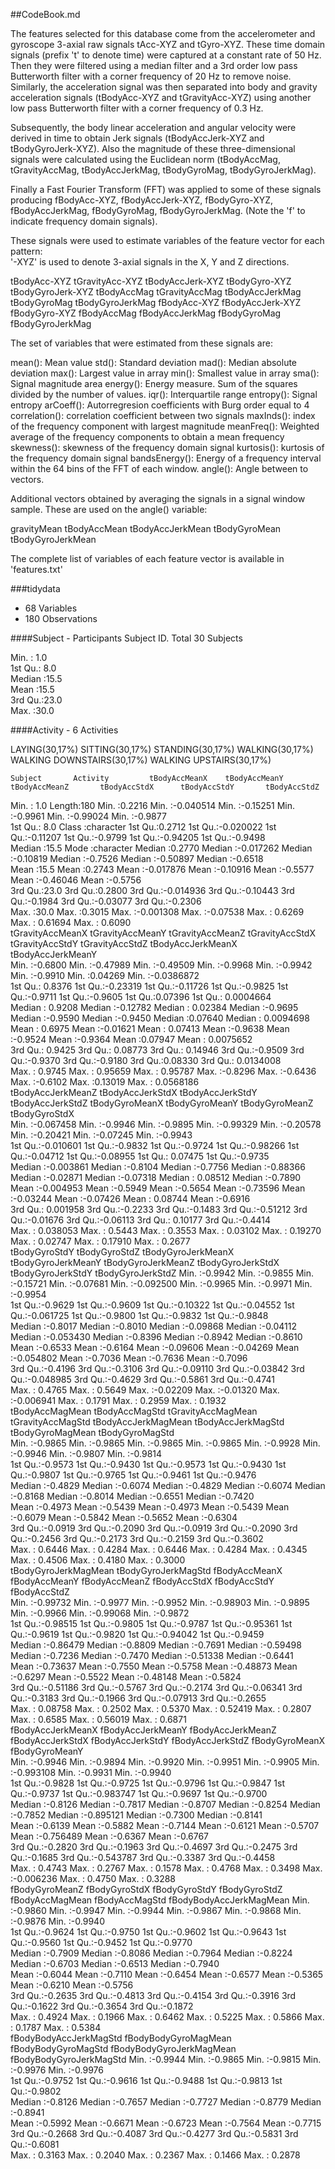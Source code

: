 ##CodeBook.md


The features selected for this database come from the accelerometer and gyroscope 3-axial raw signals tAcc-XYZ and tGyro-XYZ. These time domain signals (prefix 't' to denote time) were captured at a constant rate of 50 Hz. Then they were filtered using a median filter and a 3rd order low pass Butterworth filter with a corner frequency of 20 Hz to remove noise. Similarly, the acceleration signal was then separated into body and gravity acceleration signals (tBodyAcc-XYZ and tGravityAcc-XYZ) using another low pass Butterworth filter with a corner frequency of 0.3 Hz. 

Subsequently, the body linear acceleration and angular velocity were derived in time to obtain Jerk signals (tBodyAccJerk-XYZ and tBodyGyroJerk-XYZ). Also the magnitude of these three-dimensional signals were calculated using the Euclidean norm (tBodyAccMag, tGravityAccMag, tBodyAccJerkMag, tBodyGyroMag, tBodyGyroJerkMag). 

Finally a Fast Fourier Transform (FFT) was applied to some of these signals producing fBodyAcc-XYZ, fBodyAccJerk-XYZ, fBodyGyro-XYZ, fBodyAccJerkMag, fBodyGyroMag, fBodyGyroJerkMag. (Note the 'f' to indicate frequency domain signals). 

These signals were used to estimate variables of the feature vector for each pattern:  
'-XYZ' is used to denote 3-axial signals in the X, Y and Z directions.

tBodyAcc-XYZ
tGravityAcc-XYZ
tBodyAccJerk-XYZ
tBodyGyro-XYZ
tBodyGyroJerk-XYZ
tBodyAccMag
tGravityAccMag
tBodyAccJerkMag
tBodyGyroMag
tBodyGyroJerkMag
fBodyAcc-XYZ
fBodyAccJerk-XYZ
fBodyGyro-XYZ
fBodyAccMag
fBodyAccJerkMag
fBodyGyroMag
fBodyGyroJerkMag

The set of variables that were estimated from these signals are: 

mean(): Mean value
std(): Standard deviation
mad(): Median absolute deviation 
max(): Largest value in array
min(): Smallest value in array
sma(): Signal magnitude area
energy(): Energy measure. Sum of the squares divided by the number of values. 
iqr(): Interquartile range 
entropy(): Signal entropy
arCoeff(): Autorregresion coefficients with Burg order equal to 4
correlation(): correlation coefficient between two signals
maxInds(): index of the frequency component with largest magnitude
meanFreq(): Weighted average of the frequency components to obtain a mean frequency
skewness(): skewness of the frequency domain signal 
kurtosis(): kurtosis of the frequency domain signal 
bandsEnergy(): Energy of a frequency interval within the 64 bins of the FFT of each window.
angle(): Angle between to vectors.

Additional vectors obtained by averaging the signals in a signal window sample. These are used on the angle() variable:

gravityMean
tBodyAccMean
tBodyAccJerkMean
tBodyGyroMean
tBodyGyroJerkMean

The complete list of variables of each feature vector is available in 'features.txt'


###tidydata

* 68 Variables
* 180 Observations

####Subject - Participants Subject ID.  Total 30 Subjects

 Min.   : 1.0   
 1st Qu.: 8.0   
 Median :15.5   
 Mean   :15.5   
 3rd Qu.:23.0   
 Max.   :30.0   

    
####Activity - 6 Activities

LAYING(30,17%)
SITTING(30,17%)
STANDING(30,17%)
WALKING(30,17%)
WALKING DOWNSTAIRS(30,17%)
WALKING UPSTAIRS(30,17%)

    Subject       Activity         tBodyAccMeanX    tBodyAccMeanY       tBodyAccMeanZ       tBodyAccStdX      tBodyAccStdY       tBodyAccStdZ    
 Min.   : 1.0   Length:180         Min.   :0.2216   Min.   :-0.040514   Min.   :-0.15251   Min.   :-0.9961   Min.   :-0.99024   Min.   :-0.9877  
 1st Qu.: 8.0   Class :character   1st Qu.:0.2712   1st Qu.:-0.020022   1st Qu.:-0.11207   1st Qu.:-0.9799   1st Qu.:-0.94205   1st Qu.:-0.9498  
 Median :15.5   Mode  :character   Median :0.2770   Median :-0.017262   Median :-0.10819   Median :-0.7526   Median :-0.50897   Median :-0.6518  
 Mean   :15.5                      Mean   :0.2743   Mean   :-0.017876   Mean   :-0.10916   Mean   :-0.5577   Mean   :-0.46046   Mean   :-0.5756  
 3rd Qu.:23.0                      3rd Qu.:0.2800   3rd Qu.:-0.014936   3rd Qu.:-0.10443   3rd Qu.:-0.1984   3rd Qu.:-0.03077   3rd Qu.:-0.2306  
 Max.   :30.0                      Max.   :0.3015   Max.   :-0.001308   Max.   :-0.07538   Max.   : 0.6269   Max.   : 0.61694   Max.   : 0.6090  
 tGravityAccMeanX  tGravityAccMeanY   tGravityAccMeanZ   tGravityAccStdX   tGravityAccStdY   tGravityAccStdZ   tBodyAccJerkMeanX tBodyAccJerkMeanY   
 Min.   :-0.6800   Min.   :-0.47989   Min.   :-0.49509   Min.   :-0.9968   Min.   :-0.9942   Min.   :-0.9910   Min.   :0.04269   Min.   :-0.0386872  
 1st Qu.: 0.8376   1st Qu.:-0.23319   1st Qu.:-0.11726   1st Qu.:-0.9825   1st Qu.:-0.9711   1st Qu.:-0.9605   1st Qu.:0.07396   1st Qu.: 0.0004664  
 Median : 0.9208   Median :-0.12782   Median : 0.02384   Median :-0.9695   Median :-0.9590   Median :-0.9450   Median :0.07640   Median : 0.0094698  
 Mean   : 0.6975   Mean   :-0.01621   Mean   : 0.07413   Mean   :-0.9638   Mean   :-0.9524   Mean   :-0.9364   Mean   :0.07947   Mean   : 0.0075652  
 3rd Qu.: 0.9425   3rd Qu.: 0.08773   3rd Qu.: 0.14946   3rd Qu.:-0.9509   3rd Qu.:-0.9370   3rd Qu.:-0.9180   3rd Qu.:0.08330   3rd Qu.: 0.0134008  
 Max.   : 0.9745   Max.   : 0.95659   Max.   : 0.95787   Max.   :-0.8296   Max.   :-0.6436   Max.   :-0.6102   Max.   :0.13019   Max.   : 0.0568186  
 tBodyAccJerkMeanZ   tBodyAccJerkStdX  tBodyAccJerkStdY  tBodyAccJerkStdZ   tBodyGyroMeanX     tBodyGyroMeanY     tBodyGyroMeanZ     tBodyGyroStdX    
 Min.   :-0.067458   Min.   :-0.9946   Min.   :-0.9895   Min.   :-0.99329   Min.   :-0.20578   Min.   :-0.20421   Min.   :-0.07245   Min.   :-0.9943  
 1st Qu.:-0.010601   1st Qu.:-0.9832   1st Qu.:-0.9724   1st Qu.:-0.98266   1st Qu.:-0.04712   1st Qu.:-0.08955   1st Qu.: 0.07475   1st Qu.:-0.9735  
 Median :-0.003861   Median :-0.8104   Median :-0.7756   Median :-0.88366   Median :-0.02871   Median :-0.07318   Median : 0.08512   Median :-0.7890  
 Mean   :-0.004953   Mean   :-0.5949   Mean   :-0.5654   Mean   :-0.73596   Mean   :-0.03244   Mean   :-0.07426   Mean   : 0.08744   Mean   :-0.6916  
 3rd Qu.: 0.001958   3rd Qu.:-0.2233   3rd Qu.:-0.1483   3rd Qu.:-0.51212   3rd Qu.:-0.01676   3rd Qu.:-0.06113   3rd Qu.: 0.10177   3rd Qu.:-0.4414  
 Max.   : 0.038053   Max.   : 0.5443   Max.   : 0.3553   Max.   : 0.03102   Max.   : 0.19270   Max.   : 0.02747   Max.   : 0.17910   Max.   : 0.2677  
 tBodyGyroStdY     tBodyGyroStdZ     tBodyGyroJerkMeanX tBodyGyroJerkMeanY tBodyGyroJerkMeanZ  tBodyGyroJerkStdX tBodyGyroJerkStdY tBodyGyroJerkStdZ
 Min.   :-0.9942   Min.   :-0.9855   Min.   :-0.15721   Min.   :-0.07681   Min.   :-0.092500   Min.   :-0.9965   Min.   :-0.9971   Min.   :-0.9954  
 1st Qu.:-0.9629   1st Qu.:-0.9609   1st Qu.:-0.10322   1st Qu.:-0.04552   1st Qu.:-0.061725   1st Qu.:-0.9800   1st Qu.:-0.9832   1st Qu.:-0.9848  
 Median :-0.8017   Median :-0.8010   Median :-0.09868   Median :-0.04112   Median :-0.053430   Median :-0.8396   Median :-0.8942   Median :-0.8610  
 Mean   :-0.6533   Mean   :-0.6164   Mean   :-0.09606   Mean   :-0.04269   Mean   :-0.054802   Mean   :-0.7036   Mean   :-0.7636   Mean   :-0.7096  
 3rd Qu.:-0.4196   3rd Qu.:-0.3106   3rd Qu.:-0.09110   3rd Qu.:-0.03842   3rd Qu.:-0.048985   3rd Qu.:-0.4629   3rd Qu.:-0.5861   3rd Qu.:-0.4741  
 Max.   : 0.4765   Max.   : 0.5649   Max.   :-0.02209   Max.   :-0.01320   Max.   :-0.006941   Max.   : 0.1791   Max.   : 0.2959   Max.   : 0.1932  
 tBodyAccMagMean   tBodyAccMagStd    tGravityAccMagMean tGravityAccMagStd tBodyAccJerkMagMean tBodyAccJerkMagStd tBodyGyroMagMean  tBodyGyroMagStd  
 Min.   :-0.9865   Min.   :-0.9865   Min.   :-0.9865    Min.   :-0.9865   Min.   :-0.9928     Min.   :-0.9946    Min.   :-0.9807   Min.   :-0.9814  
 1st Qu.:-0.9573   1st Qu.:-0.9430   1st Qu.:-0.9573    1st Qu.:-0.9430   1st Qu.:-0.9807     1st Qu.:-0.9765    1st Qu.:-0.9461   1st Qu.:-0.9476  
 Median :-0.4829   Median :-0.6074   Median :-0.4829    Median :-0.6074   Median :-0.8168     Median :-0.8014    Median :-0.6551   Median :-0.7420  
 Mean   :-0.4973   Mean   :-0.5439   Mean   :-0.4973    Mean   :-0.5439   Mean   :-0.6079     Mean   :-0.5842    Mean   :-0.5652   Mean   :-0.6304  
 3rd Qu.:-0.0919   3rd Qu.:-0.2090   3rd Qu.:-0.0919    3rd Qu.:-0.2090   3rd Qu.:-0.2456     3rd Qu.:-0.2173    3rd Qu.:-0.2159   3rd Qu.:-0.3602  
 Max.   : 0.6446   Max.   : 0.4284   Max.   : 0.6446    Max.   : 0.4284   Max.   : 0.4345     Max.   : 0.4506    Max.   : 0.4180   Max.   : 0.3000  
 tBodyGyroJerkMagMean tBodyGyroJerkMagStd fBodyAccMeanX     fBodyAccMeanY      fBodyAccMeanZ      fBodyAccStdX      fBodyAccStdY       fBodyAccStdZ    
 Min.   :-0.99732     Min.   :-0.9977     Min.   :-0.9952   Min.   :-0.98903   Min.   :-0.9895   Min.   :-0.9966   Min.   :-0.99068   Min.   :-0.9872  
 1st Qu.:-0.98515     1st Qu.:-0.9805     1st Qu.:-0.9787   1st Qu.:-0.95361   1st Qu.:-0.9619   1st Qu.:-0.9820   1st Qu.:-0.94042   1st Qu.:-0.9459  
 Median :-0.86479     Median :-0.8809     Median :-0.7691   Median :-0.59498   Median :-0.7236   Median :-0.7470   Median :-0.51338   Median :-0.6441  
 Mean   :-0.73637     Mean   :-0.7550     Mean   :-0.5758   Mean   :-0.48873   Mean   :-0.6297   Mean   :-0.5522   Mean   :-0.48148   Mean   :-0.5824  
 3rd Qu.:-0.51186     3rd Qu.:-0.5767     3rd Qu.:-0.2174   3rd Qu.:-0.06341   3rd Qu.:-0.3183   3rd Qu.:-0.1966   3rd Qu.:-0.07913   3rd Qu.:-0.2655  
 Max.   : 0.08758     Max.   : 0.2502     Max.   : 0.5370   Max.   : 0.52419   Max.   : 0.2807   Max.   : 0.6585   Max.   : 0.56019   Max.   : 0.6871  
 fBodyAccJerkMeanX fBodyAccJerkMeanY fBodyAccJerkMeanZ fBodyAccJerkStdX  fBodyAccJerkStdY  fBodyAccJerkStdZ    fBodyGyroMeanX    fBodyGyroMeanY   
 Min.   :-0.9946   Min.   :-0.9894   Min.   :-0.9920   Min.   :-0.9951   Min.   :-0.9905   Min.   :-0.993108   Min.   :-0.9931   Min.   :-0.9940  
 1st Qu.:-0.9828   1st Qu.:-0.9725   1st Qu.:-0.9796   1st Qu.:-0.9847   1st Qu.:-0.9737   1st Qu.:-0.983747   1st Qu.:-0.9697   1st Qu.:-0.9700  
 Median :-0.8126   Median :-0.7817   Median :-0.8707   Median :-0.8254   Median :-0.7852   Median :-0.895121   Median :-0.7300   Median :-0.8141  
 Mean   :-0.6139   Mean   :-0.5882   Mean   :-0.7144   Mean   :-0.6121   Mean   :-0.5707   Mean   :-0.756489   Mean   :-0.6367   Mean   :-0.6767  
 3rd Qu.:-0.2820   3rd Qu.:-0.1963   3rd Qu.:-0.4697   3rd Qu.:-0.2475   3rd Qu.:-0.1685   3rd Qu.:-0.543787   3rd Qu.:-0.3387   3rd Qu.:-0.4458  
 Max.   : 0.4743   Max.   : 0.2767   Max.   : 0.1578   Max.   : 0.4768   Max.   : 0.3498   Max.   :-0.006236   Max.   : 0.4750   Max.   : 0.3288  
 fBodyGyroMeanZ    fBodyGyroStdX     fBodyGyroStdY     fBodyGyroStdZ     fBodyAccMagMean   fBodyAccMagStd    fBodyBodyAccJerkMagMean
 Min.   :-0.9860   Min.   :-0.9947   Min.   :-0.9944   Min.   :-0.9867   Min.   :-0.9868   Min.   :-0.9876   Min.   :-0.9940        
 1st Qu.:-0.9624   1st Qu.:-0.9750   1st Qu.:-0.9602   1st Qu.:-0.9643   1st Qu.:-0.9560   1st Qu.:-0.9452   1st Qu.:-0.9770        
 Median :-0.7909   Median :-0.8086   Median :-0.7964   Median :-0.8224   Median :-0.6703   Median :-0.6513   Median :-0.7940        
 Mean   :-0.6044   Mean   :-0.7110   Mean   :-0.6454   Mean   :-0.6577   Mean   :-0.5365   Mean   :-0.6210   Mean   :-0.5756        
 3rd Qu.:-0.2635   3rd Qu.:-0.4813   3rd Qu.:-0.4154   3rd Qu.:-0.3916   3rd Qu.:-0.1622   3rd Qu.:-0.3654   3rd Qu.:-0.1872        
 Max.   : 0.4924   Max.   : 0.1966   Max.   : 0.6462   Max.   : 0.5225   Max.   : 0.5866   Max.   : 0.1787   Max.   : 0.5384        
 fBodyBodyAccJerkMagStd fBodyBodyGyroMagMean fBodyBodyGyroMagStd fBodyBodyGyroJerkMagMean fBodyBodyGyroJerkMagStd
 Min.   :-0.9944        Min.   :-0.9865      Min.   :-0.9815     Min.   :-0.9976          Min.   :-0.9976        
 1st Qu.:-0.9752        1st Qu.:-0.9616      1st Qu.:-0.9488     1st Qu.:-0.9813          1st Qu.:-0.9802        
 Median :-0.8126        Median :-0.7657      Median :-0.7727     Median :-0.8779          Median :-0.8941        
 Mean   :-0.5992        Mean   :-0.6671      Mean   :-0.6723     Mean   :-0.7564          Mean   :-0.7715        
 3rd Qu.:-0.2668        3rd Qu.:-0.4087      3rd Qu.:-0.4277     3rd Qu.:-0.5831          3rd Qu.:-0.6081        
 Max.   : 0.3163        Max.   : 0.2040      Max.   : 0.2367     Max.   : 0.1466          Max.   : 0.2878 

>